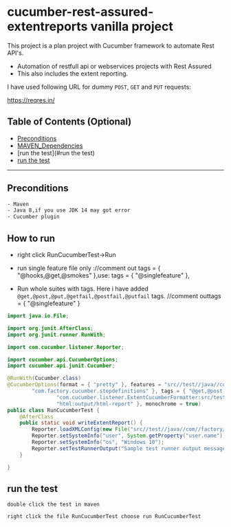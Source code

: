 # cucumber-rest-assured-extentreports vanilla project
This project is a plan project with Cucumber framework to automate Rest API's.
  - Automation of restfull api or webservices projects with Rest Assured
  - This also includes the extent reporting.
    
I have used following URL for dummy `POST`, `GET` and `PUT` requests:
  
https://reqres.in/
## Table of Contents (Optional)

- [Preconditions](#Preconditions)
- [MAVEN_Dependencies](#MAVEN_Dependencies)
- [run the test](#run the test)
- [run the test](#Support)

---

## Preconditions
```bash
- Maven 
- Java 8,if you use JDK 14 may got error
- Cucumber plugin
```

## How to run

- right click RunCucumberTest->Run

- run single feature file only ://comment out tags = { "@hooks,@get,@smokes" },use: tags = { "@singlefeature" },
- Run whole suites with tags. Here i have added `@get,@post,@put,@getfail,@postfail,@putfail` tags.
  //comment outtags = { "@singlefeature" }
```java
import java.io.File;

import org.junit.AfterClass;
import org.junit.runner.RunWith;

import com.cucumber.listener.Reporter;

import cucumber.api.CucumberOptions;
import cucumber.api.junit.Cucumber;

@RunWith(Cucumber.class)
@CucumberOptions(format = { "pretty" }, features = "src//test//java//com//factory//cucumber//features", glue = {
		"com.factory.cucumber.stepdefinitions" }, tags = { "@get,@post,@put,@getfail,@postfail,@putfail" }, plugin = {
				"com.cucumber.listener.ExtentCucumberFormatter:src/test/reports/cucumber_report.html",
				"html:output/html-report" }, monochrome = true)
public class RunCucumberTest {
	@AfterClass
	public static void writeExtentReport() {
		Reporter.loadXMLConfig(new File("src//test//java//com//factory//cucumber//configuration//extent-config.xml"));
		Reporter.setSystemInfo("user", System.getProperty("user.name"));
		Reporter.setSystemInfo("os", "Windows 10");
		Reporter.setTestRunnerOutput("Sample test runner output message");
	}

}
```
## run the test
```
double click the test in maven
```
```
right click the file RunCucumberTest choose run RunCucumberTest
```


